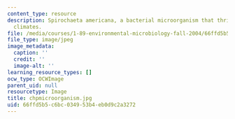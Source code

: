 ```yaml
---
content_type: resource
description: Spirochaeta americana, a bacterial microorganism that thrives in harsh
  climates.
file: /media/courses/1-89-environmental-microbiology-fall-2004/66ffd5b5c6bc034953b4eb0d9c2a3272_chpmicroorganism.jpg
file_type: image/jpeg
image_metadata:
  caption: ''
  credit: ''
  image-alt: ''
learning_resource_types: []
ocw_type: OCWImage
parent_uid: null
resourcetype: Image
title: chpmicroorganism.jpg
uid: 66ffd5b5-c6bc-0349-53b4-eb0d9c2a3272
---
```

